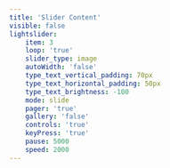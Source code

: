 ```yaml
---
title: 'Slider Content'
visible: false
lightslider:
    item: 3
    loop: 'true'
    slider_type: image
    autoWidth: 'false'
    type_text_vertical_padding: 70px
    type_text_horizontal_padding: 50px
    type_text_brightness: -100
    mode: slide
    pager: 'true'
    gallery: 'false'
    controls: 'true'
    keyPress: 'true'
    pause: 5000
    speed: 2000
---
```


